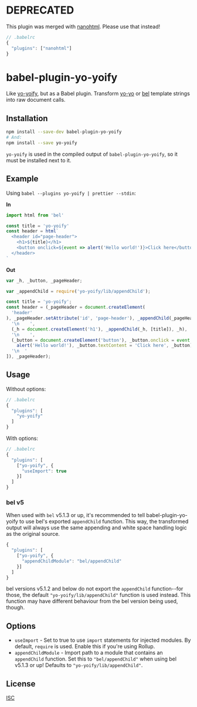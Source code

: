 # DEPRECATED

This plugin was merged with [nanohtml](https://github.com/choojs/nanohtml).
Please use that instead!

```js
// .babelrc
{
  "plugins": ["nanohtml"]
}
```

# babel-plugin-yo-yoify

Like [yo-yoify][], but as a Babel plugin. Transform [yo-yo][] or [bel][]
template strings into raw document calls.

## Installation

```bash
npm install --save-dev babel-plugin-yo-yoify
# And:
npm install --save yo-yoify
```

`yo-yoify` is used in the compiled output of `babel-plugin-yo-yoify`, so it must
be installed next to it.

## Example

Using `babel --plugins yo-yoify | prettier --stdin`:

**In**

```js
import html from 'bel'

const title = 'yo-yoify'
const header = html`
  <header id="page-header">
    <h1>${title}</h1>
    <button onclick=${event => alert('Hello world!')}>Click here</button>
  </header>
`
```

**Out**

```js
var _h, _button, _pageHeader;

var _appendChild = require('yo-yoify/lib/appendChild');

const title = 'yo-yoify';
const header = (_pageHeader = document.createElement(
  'header'
), _pageHeader.setAttribute('id', 'page-header'), _appendChild(_pageHeader, [
  '\n    ',
  (_h = document.createElement('h1'), _appendChild(_h, [title]), _h),
  '\n    ',
  (_button = document.createElement('button'), _button.onclick = event =>
    alert('Hello world!'), _button.textContent = 'Click here', _button),
  '\n  '
]), _pageHeader);
```

## Usage

Without options:

```js
// .babelrc
{
  "plugins": [
    "yo-yoify"
  ]
}
```

With options:

```js
// .babelrc
{
  "plugins": [
    ["yo-yoify", {
      "useImport": true
    }]
  ]
}
```

### bel v5

When used with `bel` v5.1.3 or up, it's recommended to tell
babel-plugin-yo-yoify to use bel's exported `appendChild` function. This way,
the transformed output will always use the same appending and white space
handling logic as the original source.

```js
{
  "plugins": [
    ["yo-yoify", {
      "appendChildModule": "bel/appendChild"
    }]
  ]
}
```

bel versions v5.1.2 and below do not export the `appendChild` function--for
those, the default `"yo-yoify/lib/appendChild"` function is used instead. This
function may have different behaviour from the bel version being used, though.

## Options

 - `useImport` - Set to true to use `import` statements for injected modules.
   By default, `require` is used. Enable this if you're using Rollup.
 - `appendChildModule` - Import path to a module that contains an `appendChild`
   function. Set this to `"bel/appendChild"` when using bel v5.1.3 or up!
   Defaults to `"yo-yoify/lib/appendChild"`.

## License

[ISC][]

[yo-yoify]: https://github.com/shama/yo-yoify
[yo-yo]: https://github.com/maxogden/yo-yo
[bel]: https://github.com/shama/bel
[ISC]: ./LICENSE
